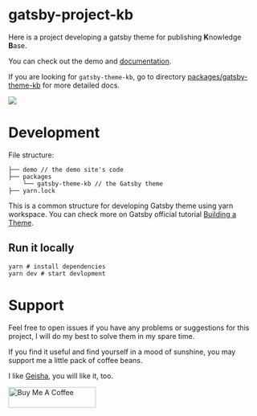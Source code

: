gatsby-project-kb
===

Here is a project developing a gatsby theme for publishing **K**nowledge **B**ase.

You can check out the demo and [documentation](https://gatsby-project-kb.vercel.app/).

If you are looking for `gatsby-theme-kb`, go to directory [packages/gatsby-theme-kb](https://github.com/hikerpig/gatsby-project-kb/tree/master/packages/gatsby-theme-kb) for more detailed docs.

![](https://i.loli.net/2021/01/28/cD6QRIZqUoum4Tf.png)

# Development

File structure:

```
├── demo // the demo site's code
├── packages
    └── gatsby-theme-kb // the Gatsby theme
├── yarn.lock
```

This is a common structure for developing Gatsby theme using yarn workspace. You can check more on Gatsby official tutorial [Building a Theme](https://www.gatsbyjs.com/tutorial/building-a-theme/).

## Run it locally

```
yarn # install dependencies
yarn dev # start devlopment
```

# Support

Feel free to open issues if you have any problems or suggestions for this project, I will do my best to solve them in my spare time.

If you find it useful and find yourself in a mood of sunshine, you may support me a little pack of coffee beans.

I like [Geisha](https://www.wikiwand.com/en/Geisha_\(coffee\)), you will like it, too.

<a href="https://www.buymeacoffee.com/hikerpig" target="_blank"><img src="https://cdn.buymeacoffee.com/buttons/default-orange.png" alt="Buy Me A Coffee" height="41" width="174"></a>
